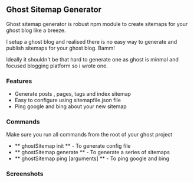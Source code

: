 ## Ghost Sitemap Generator

Ghost sitemap generator is robust npm module to create sitemaps for your ghost blog like a breeze.

I setup a ghost blog and realised there is no easy way to generate and publish sitemaps for your ghost blog. Bamm!

Ideally it shouldn't be that hard to generate one as ghost is minmal and focused blogging platform so i wrote one.

### Features

* Generate posts , pages, tags and index sitemap
* Easy to configure using sitemapfile.json file
* Ping google and bing about your new sitemap

### Commands

Make sure you run all commands from the root of your ghost project

* ** ghostSitemap init ** - To generate config file
* ** ghostSitemap generate ** - To generate a series of sitemaps
* ** ghostSitemap ping [arguments] ** - To ping google and bing

### Screenshots
